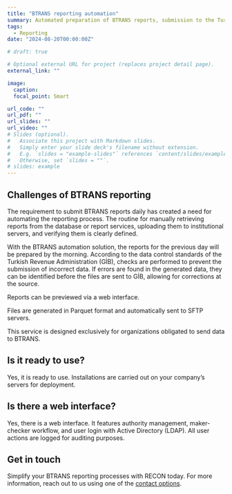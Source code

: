 ```yaml
---
title: "BTRANS reporting automation"
summary: Automated preparation of BTRANS reports, submission to the Turkish Revenue Administration (GİB), and status tracking.
tags:
  - Reporting
date: "2024-08-20T00:00:00Z"

# draft: true

# Optional external URL for project (replaces project detail page).
external_link: ""

image:
  caption:
  focal_point: Smart

url_code: ""
url_pdf: ""
url_slides: ""
url_video: ""
# Slides (optional).
#   Associate this project with Markdown slides.
#   Simply enter your slide deck's filename without extension.
#   E.g. `slides = "example-slides"` references `content/slides/example-slides.md`.
#   Otherwise, set `slides = ""`.
# slides: example
---
```


## Challenges of BTRANS reporting

The requirement to submit BTRANS reports daily has created a need for automating the reporting process. The routine for manually retrieving reports from the database or report services, uploading them to institutional servers, and verifying them is clearly defined.

With the BTRANS automation solution, the reports for the previous day will be prepared by the morning. According to the data control standards of the Turkish Revenue Administration (GİB), checks are performed to prevent the submission of incorrect data. If errors are found in the generated data, they can be identified before the files are sent to GİB, allowing for corrections at the source.

Reports can be previewed via a web interface.

Files are generated in Parquet format and automatically sent to SFTP servers.

This service is designed exclusively for organizations obligated to send data to BTRANS.

## Is it ready to use?

Yes, it is ready to use. Installations are carried out on your company’s servers for deployment.

## Is there a web interface?

Yes, there is a web interface. It features authority management, maker-checker workflow, and user login with Active Directory (LDAP). All user actions are logged for auditing purposes.

## Get in touch

Simplify your BTRANS reporting processes with RECON today. For more information, reach out to us using one of the [contact options](/contact).
